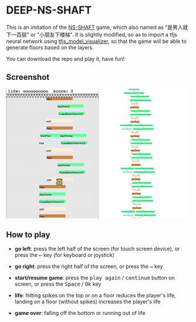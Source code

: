 # DEEP-NS-SHAFT
This is an imitation of the [NS-SHAFT](https://en.wikipedia.org/wiki/NS-Shaft) game, which also named as "是男人就下一百层" or "小朋友下楼梯". It is slightly modified, so as to import a tfjs neural network using [tfjs_model_visualizer](https://github.com/Erickrus/tfjs_model_visualizer), so that the game will be able to generate floors based on the layers.

You can download the repo and play it, have fun!

## Screenshot
[![deep-ns-shaft screenshot](https://github.com/Erickrus/deep-ns-shaft/blob/master/facemesh.png?raw=true)](https://twitter.com/hyinghao_t/status/1521182965359083521 "Demo Video")


## How to play
* **go left**: press the left half of the screen (for touch screen device), or press the <kbd>&larr;</kbd> key (for keyboard or joystick)

* **go right**: press the right half of the screen, or press the <kbd>&rarr;</kbd> key

* **start/resume game**: press the <kbd>play again</kbd> / <kbd>continue</kbd> button on screen, or press the <kbd>Space</kbd> / <kbd>Ok</kbd> key

* **life**: hitting spikes on the top or on a floor reduces the player's life, landing on a floor (without spikes) increases the player's life

* **game over**: falling off the bottom or running out of life

